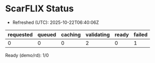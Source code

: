 ﻿# ScarFLIX Status

* Refreshed (UTC): 2025-10-22T06:40:06Z

| requested | queued | caching | validating | ready | failed |
|-----------|--------|---------|------------|-------|--------|
| 0 | 0 | 0 | 2 | 0 | 1 |

Ready (demo/rd): 1/0
